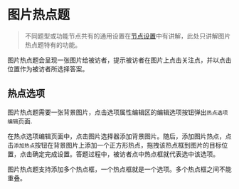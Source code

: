 ```index

```

```tag

```

```summary

```
# 图片热点题

> 不同题型或功能节点共有的通用设置在[节点设置](../node-setting/concept.md)中有讲解，此处只讲解图片热点题特有的功能。

图片热点题会呈现一张图片给被访者，提示被访者在图片上点击关注点，并以点击位置作为被访者所选择答案。

## 热点选项

图片热点题需要一张背景图片，点击选项属性编辑区的编辑选项按钮弹出`热点选项编辑`页面.

在热点选项编辑页面中，点击图片选择器添加背景图片。随后，添加图片热点，点击`添加热点`按钮在背景图片上添加一个正方形热点，拖拽该热点框到图片的目标位置，点击确定完成设置。答题过程中，被访者点中热点框就代表选中该选项。

图片热点题支持添加多个热点框，一个热点框就是一个选项。多个热点框之间不能重叠。

